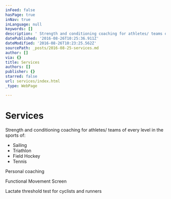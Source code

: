 ```yaml
---
inFeed: false
hasPage: true
inNav: true
inLanguage: null
keywords: []
description: ' Strength and conditioning coaching for athletes/ teams of every level in the sports of:'
datePublished: '2016-08-26T10:25:36.911Z'
dateModified: '2016-08-26T10:23:25.562Z'
sourcePath: _posts/2016-08-25-services.md
author: []
via: {}
title: Services
authors: []
publisher: {}
starred: false
url: services/index.html
_type: WebPage

---
```

# Services

Strength and conditioning coaching for athletes/ teams of every level in the sports of:

* Sailing
* Triathlon
* Field Hockey
* Tennis

Personal coaching

Functional Movement Screen

Lactate threshold test for cyclists and runners